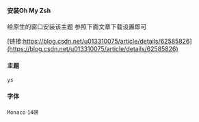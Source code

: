 #### 安装Oh My Zsh
给原生的窗口安装该主题
参照下面文章下载设置即可


[链接:https://blog.csdn.net/u013310075/article/details/62585826](https://blog.csdn.net/u013310075/article/details/62585826)


#### 主题
`ys`


#### 字体
`Monaco` 
`14磅`
